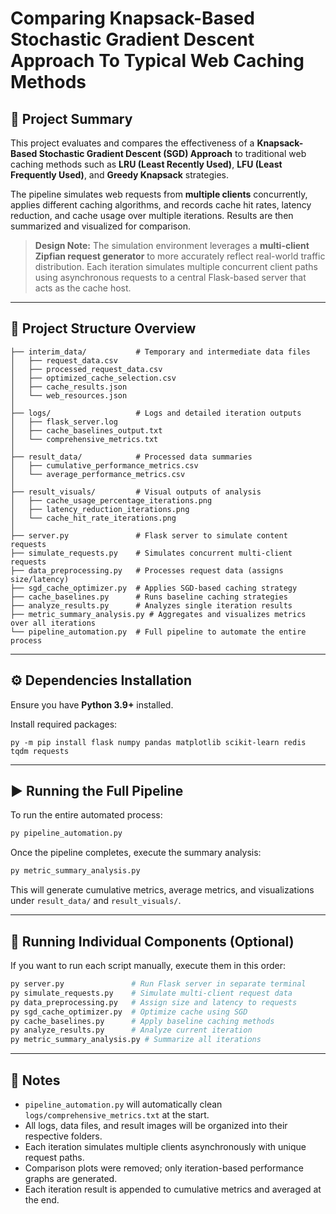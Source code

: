 # Comparing Knapsack-Based Stochastic Gradient Descent Approach To Typical Web Caching Methods

## 📄 Project Summary

This project evaluates and compares the effectiveness of a **Knapsack-Based Stochastic Gradient Descent (SGD) Approach** to traditional web caching methods such as **LRU (Least Recently Used)**, **LFU (Least Frequently Used)**, and **Greedy Knapsack** strategies.

The pipeline simulates web requests from **multiple clients** concurrently, applies different caching algorithms, and records cache hit rates, latency reduction, and cache usage over multiple iterations. Results are then summarized and visualized for comparison.

> **Design Note:** The simulation environment leverages a **multi-client Zipfian request generator** to more accurately reflect real-world traffic distribution. Each iteration simulates multiple concurrent client paths using asynchronous requests to a central Flask-based server that acts as the cache host.

---

## 📂 Project Structure Overview

```
├── interim_data/           # Temporary and intermediate data files
│   ├── request_data.csv
│   ├── processed_request_data.csv
│   ├── optimized_cache_selection.csv
│   ├── cache_results.json
│   └── web_resources.json
│
├── logs/                   # Logs and detailed iteration outputs
│   ├── flask_server.log
│   ├── cache_baselines_output.txt
│   └── comprehensive_metrics.txt
│
├── result_data/            # Processed data summaries
│   ├── cumulative_performance_metrics.csv
│   └── average_performance_metrics.csv
│
├── result_visuals/         # Visual outputs of analysis
│   ├── cache_usage_percentage_iterations.png
│   ├── latency_reduction_iterations.png
│   └── cache_hit_rate_iterations.png
│
├── server.py               # Flask server to simulate content requests
├── simulate_requests.py    # Simulates concurrent multi-client requests
├── data_preprocessing.py   # Processes request data (assigns size/latency)
├── sgd_cache_optimizer.py  # Applies SGD-based caching strategy
├── cache_baselines.py      # Runs baseline caching strategies
├── analyze_results.py      # Analyzes single iteration results
├── metric_summary_analysis.py # Aggregates and visualizes metrics over all iterations
└── pipeline_automation.py  # Full pipeline to automate the entire process
```

---

## ⚙️ Dependencies Installation

Ensure you have **Python 3.9+** installed.

Install required packages:

```
py -m pip install flask numpy pandas matplotlib scikit-learn redis tqdm requests
```

---

## ▶️ Running the Full Pipeline

To run the entire automated process:

```bash
py pipeline_automation.py
```

Once the pipeline completes, execute the summary analysis:

```bash
py metric_summary_analysis.py
```

This will generate cumulative metrics, average metrics, and visualizations under `result_data/` and `result_visuals/`.

---

## 🔄 Running Individual Components (Optional)

If you want to run each script manually, execute them in this order:

```bash
py server.py               # Run Flask server in separate terminal
py simulate_requests.py    # Simulate multi-client request data
py data_preprocessing.py   # Assign size and latency to requests
py sgd_cache_optimizer.py  # Optimize cache using SGD
py cache_baselines.py      # Apply baseline caching methods
py analyze_results.py      # Analyze current iteration
py metric_summary_analysis.py # Summarize all iterations
```

---

## 📌 Notes
- `pipeline_automation.py` will automatically clean `logs/comprehensive_metrics.txt` at the start.
- All logs, data files, and result images will be organized into their respective folders.
- Each iteration simulates multiple clients asynchronously with unique request paths.
- Comparison plots were removed; only iteration-based performance graphs are generated.
- Each iteration result is appended to cumulative metrics and averaged at the end.